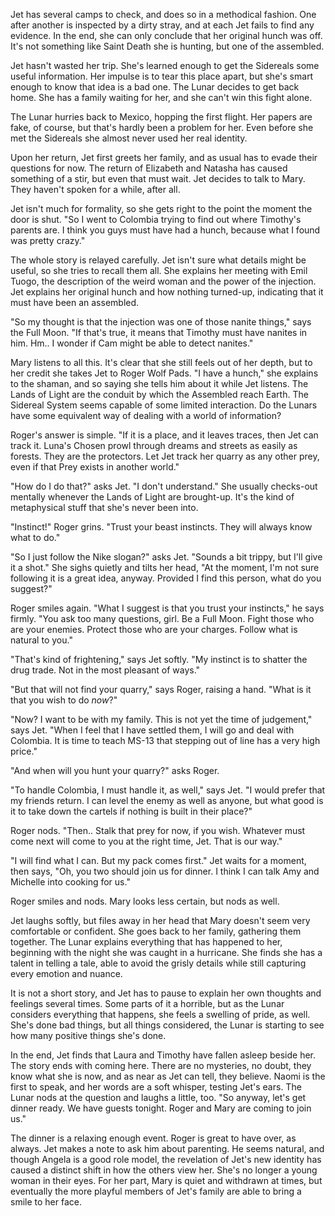 Jet has several camps to check, and does so in a methodical fashion. One after another is inspected by a dirty stray, and at each Jet fails to find any evidence. In the end, she can only conclude that her original hunch was off. It's not something like Saint Death she is hunting, but one of the assembled.

Jet hasn't wasted her trip. She's learned enough to get the Sidereals some useful information. Her impulse is to tear this place apart, but she's smart enough to know that idea is a bad one. The Lunar decides to get back home. She has a family waiting for her, and she can't win this fight alone.

The Lunar hurries back to Mexico, hopping the first flight. Her papers are fake, of course, but that's hardly been a problem for her. Even before she met the Sidereals she almost never used her real identity.

Upon her return, Jet first greets her family, and as usual has to evade their questions for now. The return of Elizabeth and Natasha has caused something of a stir, but even that must wait. Jet decides to talk to Mary. They haven't spoken for a while, after all.

Jet isn't much for formality, so she gets right to the point the moment the door is shut. "So I went to Colombia trying to find out where Timothy's parents are. I think you guys must have had a hunch, because what I found was pretty crazy."

The whole story is relayed carefully. Jet isn't sure what details might be useful, so she tries to recall them all. She explains her meeting with Emil Tuogo, the description of the weird woman and the power of the injection. Jet explains her original hunch and how nothing turned-up, indicating that it must have been an assembled.

"So my thought is that the injection was one of those nanite things," says the Full Moon. "If that's true, it means that Timothy must have nanites in him. Hm.. I wonder if Cam might be able to detect nanites."

Mary listens to all this. It's clear that she still feels out of her depth, but to her credit she takes Jet to Roger Wolf Pads. "I have a hunch," she explains to the shaman, and so saying she tells him about it while Jet listens. The Lands of Light are the conduit by which the Assembled reach Earth. The Sidereal System seems capable of some limited interaction. Do the Lunars have some equivalent way of dealing with a world of information?

Roger's answer is simple. "If it is a place, and it leaves traces, then Jet can track it. Luna's Chosen prowl through dreams and streets as easily as forests. They are the protectors. Let Jet track her quarry as any other prey, even if that Prey exists in another world."

"How do I do that?" asks Jet. "I don't understand." She usually checks-out mentally whenever the Lands of Light are brought-up. It's the kind of metaphysical stuff that she's never been into.

"Instinct!" Roger grins. "Trust your beast instincts. They will always know what to do."

"So I just follow the Nike slogan?" asks Jet. "Sounds a bit trippy, but I'll give it a shot." She sighs quietly and tilts her head, "At the moment, I'm not sure following it is a great idea, anyway. Provided I find this person, what do you suggest?"

Roger smiles again. "What I suggest is that you trust your instincts," he says firmly. "You ask too many questions, girl. Be a Full Moon. Fight those who are your enemies. Protect those who are your charges. Follow what is natural to you."

"That's kind of frightening," says Jet softly. "My instinct is to shatter the drug trade. Not in the most pleasant of ways."

"But that will not find your quarry," says Roger, raising a hand. "What is it that you wish to do _now_?"

"Now? I want to be with my family. This is not yet the time of judgement," says Jet. "When I feel that I have settled them, I will go and deal with Colombia. It is time to teach MS-13 that stepping out of line has a very high price."

"And when will you hunt your quarry?" asks Roger.

"To handle Colombia, I must handle it, as well," says Jet. "I would prefer that my friends return. I can level the enemy as well as anyone, but what good is it to take down the cartels if nothing is built in their place?"

Roger nods. "Then.. Stalk that prey for now, if you wish. Whatever must come next will come to you at the right time, Jet. That is our way."

"I will find what I can. But my pack comes first." Jet waits for a moment, then says, "Oh, you two should join us for dinner. I think I can talk Amy and Michelle into cooking for us."

Roger smiles and nods. Mary looks less certain, but nods as well.

Jet laughs softly, but files away in her head that Mary doesn't seem very comfortable or confident. She goes back to her family, gathering them together. The Lunar explains everything that has happened to her, beginning with the night she was caught in a hurricane. She finds she has a talent in telling a tale, able to avoid the grisly details while still capturing every emotion and nuance.

It is not a short story, and Jet has to pause to explain her own thoughts and feelings several times. Some parts of it a horrible, but as the Lunar considers everything that happens, she feels a swelling of pride, as well. She's done bad things, but all things considered, the Lunar is starting to see how many positive things she's done.

In the end, Jet finds that Laura and Timothy have fallen asleep beside her. The story ends with coming here. There are no mysteries, no doubt, they know what she is now, and as near as Jet can tell, they believe. Naomi is the first to speak, and her words are a soft whisper, testing Jet's ears. The Lunar nods at the question and laughs a little, too. "So anyway, let's get dinner ready. We have guests tonight. Roger and Mary are coming to join us."

The dinner is a relaxing enough event. Roger is great to have over, as always. Jet makes a note to ask him about parenting. He seems natural, and though Angela is a good role model, the revelation of Jet's new identity has caused a distinct shift in how the others view her. She's no longer a young woman in their eyes. For her part, Mary is quiet and withdrawn at times, but eventually the more playful members of Jet's family are able to bring a smile to her face.